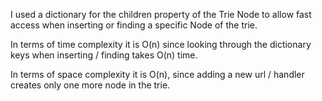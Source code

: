 I used a dictionary for the children property of the Trie Node to allow fast access when inserting or finding a specific Node of the trie.

In terms of time complexity it is O(n) since looking through the dictionary keys when inserting / finding takes O(n) time.  

In terms of space complexity it is O(n), since adding a new url / handler creates only one more node in the trie. 